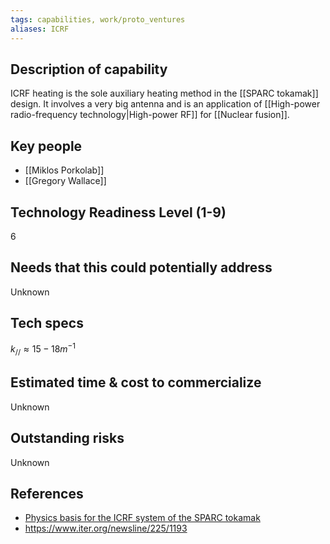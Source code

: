```yaml
---
tags: capabilities, work/proto_ventures
aliases: ICRF
---
```

## Description of capability
ICRF heating is the sole auxiliary heating method in the [[SPARC tokamak]] design. It involves a very big antenna and is an application of [[High-power radio-frequency technology|High-power RF]] for [[Nuclear fusion]].

## Key people
- [[Miklos Porkolab]]
- [[Gregory Wallace]]

## Technology Readiness Level (1-9)
6

## Needs that this could potentially address
Unknown

## Tech specs
$k_{//} \approx 15-18 m^{-1}$

## Estimated time & cost to commercialize
Unknown

## Outstanding risks
Unknown

## References
- [Physics basis for the ICRF system of the SPARC tokamak](https://www.cambridge.org/core/journals/journal-of-plasma-physics/article/physics-basis-for-the-icrf-system-of-the-sparc-tokamak/22016DD64F3C5CAD47563A1E4AE59934)
- https://www.iter.org/newsline/225/1193